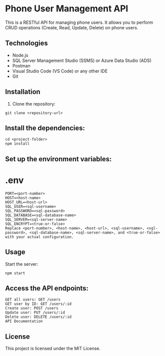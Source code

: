 # Phone User Management API

This is a RESTful API for managing phone users. It allows you to perform CRUD operations (Create, Read, Update, Delete) on phone users.

## Technologies

- Node.js
- SQL Server Management Studio (SSMS) or Azure Data Studio (ADS)
- Postman
- Visual Studio Code (VS Code) or any other IDE
- Git

## Installation

1. Clone the repository:
```
git clone <repository-url>
```
   
## Install the dependencies:
```
cd <project-folder>
npm install
```

## Set up the environment variables:
# .env
```
PORT=<port-number>
HOST=<host-name>
HOST_URL=<host-url>
SQL_USER=<sql-username>
SQL_PASSWORD=<sql-password>
SQL_DATABASE=<sql-database-name>
SQL_SERVER=<sql-server-name>
SQL_ENCRYPT=<true-or-false>
Replace <port-number>, <host-name>, <host-url>, <sql-username>, <sql-password>, <sql-database-name>, <sql-server-name>, and <true-or-false> with your actual configuration.
```

## Usage
Start the server:
```
npm start
```
## Access the API endpoints:

```
GET all users: GET /users
GET user by ID: GET /users/:id
Create user: POST /users
Update user: PUT /users/:id
Delete user: DELETE /users/:id
API Documentation
```
## License
This project is licensed under the MIT License.